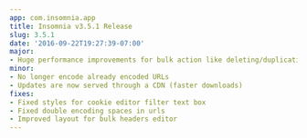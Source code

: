 ```yaml
---
app: com.insomnia.app
title: Insomnia v3.5.1 Release
slug: 3.5.1
date: '2016-09-22T19:27:39-07:00'
major:
- Huge performance improvements for bulk action like deleting/duplicating folders
minor:
- No longer encode already encoded URLs
- Updates are now served through a CDN (faster downloads)
fixes:
- Fixed styles for cookie editor filter text box
- Fixed double encoding spaces in urls
- Improved layout for bulk headers editor
---
```


